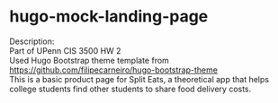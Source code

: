 # hugo-mock-landing-page

Description:\
Part of UPenn CIS 3500 HW 2\
Used Hugo Bootstrap theme template from https://github.com/filipecarneiro/hugo-bootstrap-theme \
This is a basic product page for Split Eats, a theoretical app that helps college students find other students to share food delivery costs. 

